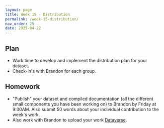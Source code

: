 ```yaml
---
layout: page
title: Week 15 - Distribution
permalink: /week-15-distribution/
nav_order: 25
date: 2025-04-22
---
```


## Plan

* Work time to develop and implement the distribution plan for your dataset.
* Check-in's with Brandon for each group.

## Homework

* "Publish" your dataset and compiled documentation (all the different small components you have been working on) to Brandon by Friday at 9:00AM. Also submit 50 words about your individual contribution to the week's work.
* Also work with Brandon to upload your work [Dataverse](https://dataverse.lib.virginia.edu/).